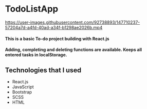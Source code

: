 # TodoListApp
https://user-images.githubusercontent.com/92738893/147710237-57204a7d-a4fd-40ad-a34f-b1298ae2026b.mp4

#### This is a basic To-do project building with React.js
#### Adding, completing and deleting functions are available. Keeps all entered tasks in localStorage.

## Technologies that I used
- React.js
- JavaScript
- Bootstrap
- SCSS
- HTML



